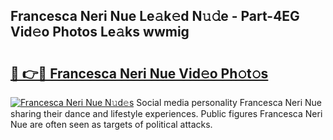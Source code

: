 ## Francesca Neri Nue Le𝚊k𝚎d N𝚞𝚍e - Part-4EG Vid𝚎o Photos Le𝚊ks wwmig

# <h2><a href="http://fb3lqp6.evod.top/?m=Francesca+Neri+Nue">🔗 👉🔴 Francesca Neri Nue Vid𝚎o Ph𝚘t𝚘s</a></h2>

[![Francesca Neri Nue N𝚞d𝚎s](https://i.imgur.com/8V9OHl7.gif)](http://fb3lqp6.evod.top/?m=Francesca+Neri+Nue)
Social media personality Francesca Neri Nue sharing their dance and lifestyle experiences. Public figures Francesca Neri Nue are often seen as targets of political attacks. 
